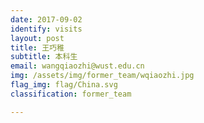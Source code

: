 ```yaml
---
date: 2017-09-02
identify: visits
layout: post
title: 王巧稚
subtitle: 本科生
email: wangqiaozhi@wust.edu.cn
img: /assets/img/former_team/wqiaozhi.jpg
flag_img: flag/China.svg
classification: former_team

---
```

